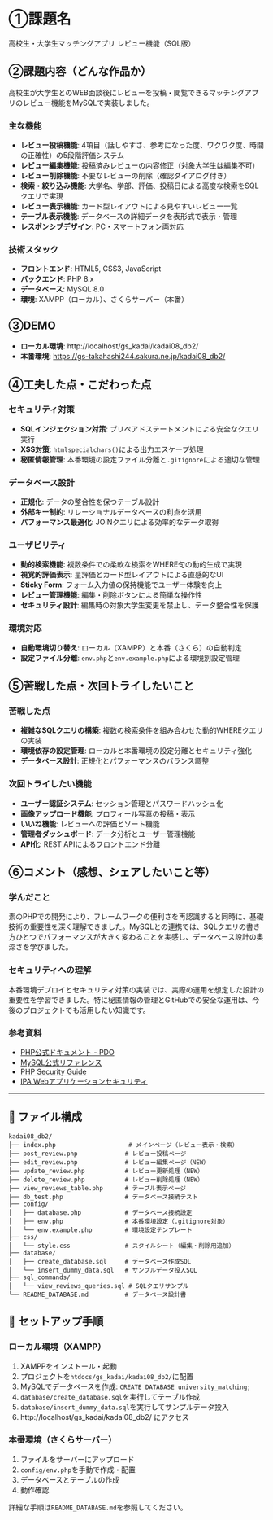 # ①課題名
高校生・大学生マッチングアプリ レビュー機能（SQL版）

## ②課題内容（どんな作品か）
高校生が大学生とのWEB面談後にレビューを投稿・閲覧できるマッチングアプリのレビュー機能をMySQLで実装しました。

### 主な機能
- **レビュー投稿機能**: 4項目（話しやすさ、参考になった度、ワクワク度、時間の正確性）の5段階評価システム
- **レビュー編集機能**: 投稿済みレビューの内容修正（対象大学生は編集不可）
- **レビュー削除機能**: 不要なレビューの削除（確認ダイアログ付き）
- **検索・絞り込み機能**: 大学名、学部、評価、投稿日による高度な検索をSQLクエリで実現
- **レビュー表示機能**: カード型レイアウトによる見やすいレビュー一覧
- **テーブル表示機能**: データベースの詳細データを表形式で表示・管理
- **レスポンシブデザイン**: PC・スマートフォン両対応

### 技術スタック
- **フロントエンド**: HTML5, CSS3, JavaScript
- **バックエンド**: PHP 8.x
- **データベース**: MySQL 8.0
- **環境**: XAMPP（ローカル）、さくらサーバー（本番）

## ③DEMO
- **ローカル環境**: http://localhost/gs_kadai/kadai08_db2/
- **本番環境**: https://gs-takahashi244.sakura.ne.jp/kadai08_db2/

## ④工夫した点・こだわった点

### セキュリティ対策
- **SQLインジェクション対策**: プリペアドステートメントによる安全なクエリ実行
- **XSS対策**: `htmlspecialchars()`による出力エスケープ処理
- **秘匿情報管理**: 本番環境の設定ファイル分離と`.gitignore`による適切な管理

### データベース設計
- **正規化**: データの整合性を保つテーブル設計
- **外部キー制約**: リレーショナルデータベースの利点を活用
- **パフォーマンス最適化**: JOINクエリによる効率的なデータ取得

### ユーザビリティ
- **動的検索機能**: 複数条件での柔軟な検索をWHERE句の動的生成で実現
- **視覚的評価表示**: 星評価とカード型レイアウトによる直感的なUI
- **Sticky Form**: フォーム入力値の保持機能でユーザー体験を向上
- **レビュー管理機能**: 編集・削除ボタンによる簡単な操作性
- **セキュリティ設計**: 編集時の対象大学生変更を禁止し、データ整合性を保護

### 環境対応
- **自動環境切り替え**: ローカル（XAMPP）と本番（さくら）の自動判定
- **設定ファイル分離**: `env.php`と`env.example.php`による環境別設定管理

## ⑤苦戦した点・次回トライしたいこと

### 苦戦した点
- **複雑なSQLクエリの構築**: 複数の検索条件を組み合わせた動的WHEREクエリの実装
- **環境依存の設定管理**: ローカルと本番環境の設定分離とセキュリティ強化
- **データベース設計**: 正規化とパフォーマンスのバランス調整

### 次回トライしたい機能
- **ユーザー認証システム**: セッション管理とパスワードハッシュ化
- **画像アップロード機能**: プロフィール写真の投稿・表示
- **いいね機能**: レビューへの評価とソート機能
- **管理者ダッシュボード**: データ分析とユーザー管理機能
- **API化**: REST APIによるフロントエンド分離

## ⑥コメント（感想、シェアしたいこと等）

### 学んだこと
素のPHPでの開発により、フレームワークの便利さを再認識すると同時に、基礎技術の重要性を深く理解できました。MySQLとの連携では、SQLクエリの書き方ひとつでパフォーマンスが大きく変わることを実感し、データベース設計の奥深さを学びました。

### セキュリティへの理解
本番環境デプロイとセキュリティ対策の実装では、実際の運用を想定した設計の重要性を学習できました。特に秘匿情報の管理とGitHubでの安全な運用は、今後のプロジェクトでも活用したい知識です。

### 参考資料
- [PHP公式ドキュメント - PDO](https://www.php.net/manual/ja/book.pdo.php)
- [MySQL公式リファレンス](https://dev.mysql.com/doc/refman/8.0/ja/)
- [PHP Security Guide](https://www.php.net/manual/ja/security.php)
- [IPA Webアプリケーションセキュリティ](https://www.ipa.go.jp/security/vuln/websecurity.html)

---

## 📁 ファイル構成

```
kadai08_db2/
├── index.php                    # メインページ（レビュー表示・検索）
├── post_review.php             # レビュー投稿ページ
├── edit_review.php             # レビュー編集ページ（NEW）
├── update_review.php           # レビュー更新処理（NEW）
├── delete_review.php           # レビュー削除処理（NEW）
├── view_reviews_table.php      # テーブル表示ページ
├── db_test.php                 # データベース接続テスト
├── config/
│   ├── database.php            # データベース接続設定
│   ├── env.php                 # 本番環境設定（.gitignore対象）
│   └── env.example.php         # 環境設定テンプレート
├── css/
│   └── style.css               # スタイルシート（編集・削除用追加）
├── database/
│   ├── create_database.sql     # データベース作成SQL
│   └── insert_dummy_data.sql   # サンプルデータ投入SQL
├── sql_commands/
│   └── view_reviews_queries.sql # SQLクエリサンプル
└── README_DATABASE.md          # データベース設計書
```

## 🚀 セットアップ手順

### ローカル環境（XAMPP）
1. XAMPPをインストール・起動
2. プロジェクトを`htdocs/gs_kadai/kadai08_db2/`に配置
3. MySQLでデータベースを作成: `CREATE DATABASE university_matching;`
4. `database/create_database.sql`を実行してテーブル作成
5. `database/insert_dummy_data.sql`を実行してサンプルデータ投入
6. http://localhost/gs_kadai/kadai08_db2/ にアクセス

### 本番環境（さくらサーバー）
1. ファイルをサーバーにアップロード
2. `config/env.php`を手動で作成・配置
3. データベースとテーブルの作成
4. 動作確認

詳細な手順は`README_DATABASE.md`を参照してください。
